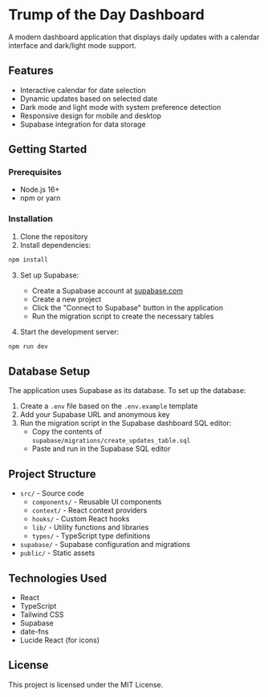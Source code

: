 # Trump of the Day Dashboard

A modern dashboard application that displays daily updates with a calendar interface and dark/light mode support.

## Features

- Interactive calendar for date selection
- Dynamic updates based on selected date
- Dark mode and light mode with system preference detection
- Responsive design for mobile and desktop
- Supabase integration for data storage

## Getting Started

### Prerequisites

- Node.js 16+
- npm or yarn

### Installation

1. Clone the repository
2. Install dependencies:

```bash
npm install
```

3. Set up Supabase:
   - Create a Supabase account at [supabase.com](https://supabase.com)
   - Create a new project
   - Click the "Connect to Supabase" button in the application
   - Run the migration script to create the necessary tables

4. Start the development server:

```bash
npm run dev
```

## Database Setup

The application uses Supabase as its database. To set up the database:

1. Create a `.env` file based on the `.env.example` template
2. Add your Supabase URL and anonymous key
3. Run the migration script in the Supabase dashboard SQL editor:
   - Copy the contents of `supabase/migrations/create_updates_table.sql`
   - Paste and run in the Supabase SQL editor

## Project Structure

- `src/` - Source code
  - `components/` - Reusable UI components
  - `context/` - React context providers
  - `hooks/` - Custom React hooks
  - `lib/` - Utility functions and libraries
  - `types/` - TypeScript type definitions
- `supabase/` - Supabase configuration and migrations
- `public/` - Static assets

## Technologies Used

- React
- TypeScript
- Tailwind CSS
- Supabase
- date-fns
- Lucide React (for icons)

## License

This project is licensed under the MIT License.